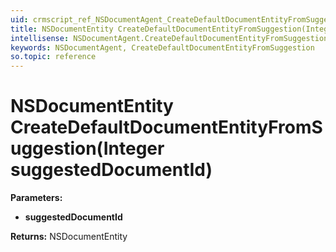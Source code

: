 ```yaml
---
uid: crmscript_ref_NSDocumentAgent_CreateDefaultDocumentEntityFromSuggestion
title: NSDocumentEntity CreateDefaultDocumentEntityFromSuggestion(Integer suggestedDocumentId)
intellisense: NSDocumentAgent.CreateDefaultDocumentEntityFromSuggestion
keywords: NSDocumentAgent, CreateDefaultDocumentEntityFromSuggestion
so.topic: reference
---
```


# NSDocumentEntity CreateDefaultDocumentEntityFromSuggestion(Integer suggestedDocumentId)

**Parameters:**
 - **suggestedDocumentId** 

**Returns:** NSDocumentEntity
